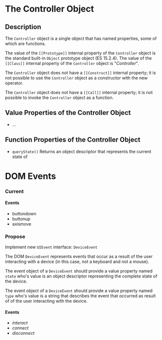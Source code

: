 # The Controller Object


## Description

The `Controller` object is a single object that has named properties, some of which are functions.

The value of the `[[Prototype]]` internal property of the `Controller` object is the standard built-in `Object` prototype object (ES 15.2.4). The value of the `[[Class]]` internal property of the `Controller` object is "*Controller*".

The `Controller` object does not have a `[[Construct]]` internal property; it is not possible to use the `Controller` object as a constructor with the new operator.

The `Controller` object does not have a `[[Call]]` internal property; it is not possible to invoke the `Controller` object as a function.


## Value Properties of the Controller Object


 - ...


## Function Properties of the Controller Object

 - `queryState()` Returns an object descriptor that represents the current state of







# DOM Events

### Current

#### Events

 - buttondown
 - buttonup
 - axismove


### Propose

Implement new `UIEvent` interface: `DeviceEvent`

The DOM `DeviceEvent` represents events that occur as a result of the user interacting with a device (in this case, not a keyboard and not a mouse).

The event object of a `DeviceEvent` should provide a value property named `state` who's value is an object descriptor representing the complete state of the device.

The event object of a `DeviceEvent` should provide a value property named `type` who's value is a string that describes the event that occurred as result of of the user interacting with the device.


#### Events

 - *interact*
 - *connect*
 - *disconnect*




